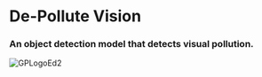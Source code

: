 # De-Pollute Vision 

### An object detection model that detects visual pollution.

![GPLogoEd2](https://github.com/manaralali29/demo/assets/98319880/6e07b9fc-d58f-473f-b199-cc28d2339c37)

